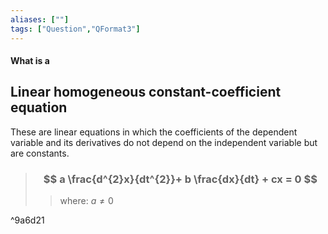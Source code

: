 ```yaml
---
aliases: [""]
tags: ["Question","QFormat3"]
---
```


#### What is a
## Linear homogeneous constant-coefficient equation
These are linear equations in which the coefficients of the dependent variable and its derivatives do not depend on the independent variable but are constants.

> ### $$ a \frac{d^{2}x}{dt^{2}}+ b \frac{dx}{dt} + cx = 0 $$ 
>> where:
>> $a \neq 0$

^9a6d21

